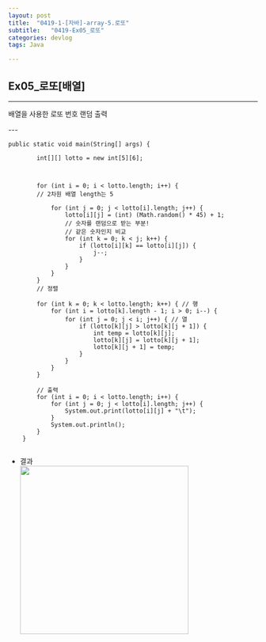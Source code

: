 ```yaml
---
layout: post
title:  "0419-1-[자바]-array-5.로또"
subtitle:   "0419-Ex05_로또"
categories: devlog
tags: Java

---
```

## Ex05_로또[배열]
---
<p>
배열을 사용한 로또 번호 랜덤 출력


</p>
---

~~~
public static void main(String[] args) {

		int[][] lotto = new int[5][6];



		for (int i = 0; i < lotto.length; i++) {
		// 2차원 배열 length는 5

			for (int j = 0; j < lotto[i].length; j++) {
				lotto[i][j] = (int) (Math.random() * 45) + 1;
				// 숫자를 랜덤으로 받는 부분!
				// 같은 숫자인지 비교
				for (int k = 0; k < j; k++) {
					if (lotto[i][k] == lotto[i][j]) {
						j--;
					}
				}
			}
		}
		// 정렬

		for (int k = 0; k < lotto.length; k++) { // 행
			for (int i = lotto[k].length - 1; i > 0; i--) {
				for (int j = 0; j < i; j++) { // 열
					if (lotto[k][j] > lotto[k][j + 1]) {
						int temp = lotto[k][j];
						lotto[k][j] = lotto[k][j + 1];
						lotto[k][j + 1] = temp;
					}
				}
			}
		}

		// 출력
		for (int i = 0; i < lotto.length; i++) {
			for (int j = 0; j < lotto[i].length; j++) {
				System.out.print(lotto[i][j] + "\t");
			}
			System.out.println();
		}
	}


~~~


- 결과<br/>
<img style="float: left;" src="https://user-images.githubusercontent.com/49095304/59158739-c221de00-8af9-11e9-88a6-c63e3e66693e.JPG" width="340"><br/><br/><br/><br/><br/>
